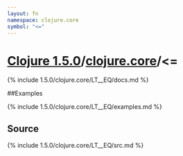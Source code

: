 ```yaml
---
layout: fn
namespace: clojure.core
symbol: "<="
---
```


# [Clojure 1.5.0](../../)/[clojure.core](../)/<=

{% include 1.5.0/clojure.core/LT__EQ/docs.md %}

##Examples

{% include 1.5.0/clojure.core/LT__EQ/examples.md %}
## Source
{% include 1.5.0/clojure.core/LT__EQ/src.md %}

